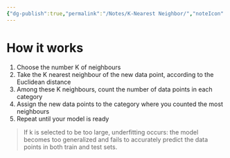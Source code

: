 ```yaml
---
{"dg-publish":true,"permalink":"/Notes/K-Nearest Neighbor/","noteIcon":""}
---
```



# How it works
1. Choose the number K of neighbours
2. Take the K nearest neighbour of the new data point, according to the Euclidean distance
3. Among these K neighbours, count the number of data points in each category
4. Assign the new data points to the category where you counted the most neighbours
5. Repeat until your model is ready

> If k is selected to be too large, underfitting occurs: the model becomes too generalized and fails to accurately predict the data points in both train and test sets.
